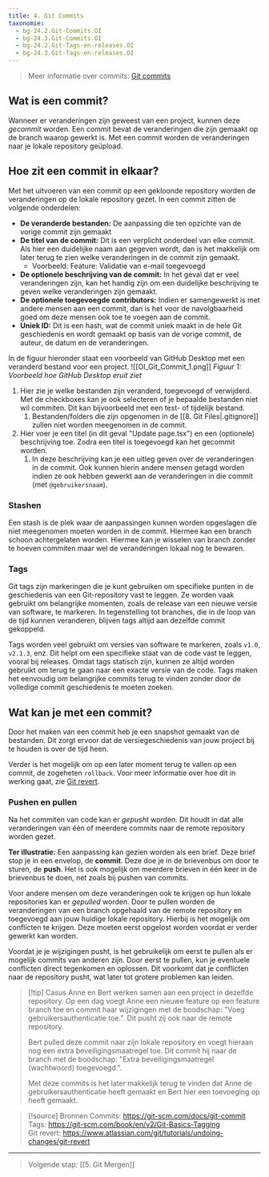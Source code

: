 ```yaml
---
title: 4. Git Commits
taxonomie:
  - bg-24.2.Git-Commits.OI
  - bg-24.3.Git-Commits.OI
  - bg-24.2.Git-Tags-en-releases.OI
  - bg-24.3.Git-Tags-en-releases.OI
---
```


> Meer informatie over commits: [Git commits](https://git-scm.com/docs/git-commit)

## Wat is een commit?
Wanneer er veranderingen zijn geweest van een project, kunnen deze *gecommit* worden. Een commit bevat de veranderingen die zijn gemaakt op de branch waarop gewerkt is. Met een commit worden de veranderingen naar je lokale repository geüpload.

## Hoe zit een commit in elkaar?
Met het uitvoeren van een commit op een gekloonde repository worden de veranderingen op de lokale repository gezet. 
In een commit zitten de volgende onderdelen:
- **De veranderde bestanden:** De aanpassing die ten opzichte van de vorige commit zijn gemaakt
- **De titel van de commit:** Dit is een verplicht onderdeel van elke commit. Als hier een duidelijke naam aan gegeven wordt, dan is het makkelijk om later terug te zien welke veranderingen in de commit zijn gemaakt.
	- Voorbeeld: Feature: Validatie van e-mail toegevoegd
- **De optionele beschrijving van de commit:** In het geval dat er veel veranderingen zijn, kan het handig zijn om een duidelijke beschrijving te geven welke veranderingen zijn gemaakt.
- **De optionele toegevoegde contributors:** Indien er samengewerkt is met andere mensen aan een commit, dan is het voor de navolgbaarheid goed om deze mensen ook toe te voegen aan de commit.
- **Uniek ID:** Dit is een hash, wat de commit uniek maakt in de hele Git geschiedenis en wordt gemaakt op basis van de vorige commit, de auteur, de datum en de veranderingen.

In de figuur hieronder staat een voorbeeld van GitHub Desktop met een veranderd bestand voor een project.
![[OI_Git_Commit_1.png]]
*Figuur 1: Voorbeeld hoe GitHub Desktop eruit ziet*

1. Hier zie je welke bestanden zijn veranderd, toegevoegd of verwijderd. Met de checkboxes kan je ook selecteren of je bepaalde bestanden niet wil commiten. Dit kan bijvoorbeeld met een test- of tijdelijk bestand.
	1. Bestanden/folders die zijn opgenomen in de [[8. Git Files|.gitignore]] zullen niet worden meegenomen in de commit.
2. Hier voer je een titel (in dit geval "Update page.tsx") en een (optionele) beschrijving toe. Zodra een titel is toegevoegd kan het gecommit worden.
	1. In deze beschrijving kan je een uitleg geven over de veranderingen in de commit. Ook kunnen hierin andere mensen getagd worden indien ze ook hebben gewerkt aan de veranderingen in die commit (met `@gebruikersnaam`).

### Stashen
Een stash is de plek waar de aanpassingen kunnen worden opgeslagen die niet meegenomen moeten worden in de commit. Hiermee kan een branch schoon achtergelaten worden. Hiermee kan je wisselen van branch zonder te hoeven commiten maar wel de veranderingen lokaal nog te bewaren. 

### Tags
Git tags zijn markeringen die je kunt gebruiken om specifieke punten in de geschiedenis van een Git-repository vast te leggen. Ze worden vaak gebruikt om belangrijke momenten, zoals de release van een nieuwe versie van software, te markeren. In tegenstelling tot branches, die in de loop van de tijd kunnen veranderen, blijven tags altijd aan dezelfde commit gekoppeld. 

Tags worden veel gebruikt om versies van software te markeren, zoals `v1.0`, `v2.1.3`, enz. Dit helpt om een specifieke staat van de code vast te leggen, vooral bij releases. Omdat tags statisch zijn, kunnen ze altijd worden gebruikt om terug te gaan naar een exacte versie van de code. Tags maken het eenvoudig om belangrijke commits terug te vinden zonder door de volledige commit geschiedenis te moeten zoeken.

## Wat kan je met een commit?
Door het maken van een commit heb je een snapshot gemaakt van de bestanden. Dit zorgt ervoor dat de versiegeschiedenis van jouw project bij te houden is over de tijd heen. 

Verder is het mogelijk om op een later moment terug te vallen op een commit, de zogeheten `rollback`. Voor meer informatie over hoe dit in werking gaat, zie [Git revert](https://www.atlassian.com/git/tutorials/undoing-changes/git-revert).

### Pushen en pullen
Na het commiten van code kan er *gepusht* worden. Dit houdt in dat alle veranderingen van één of meerdere commits naar de remote repository worden gezet. 

**Ter illustratie:** Een aanpassing kan gezien worden als een brief. Deze brief stop je in een envelop, de **commit**. Deze doe je in de brievenbus om door te sturen, de **push**. Het is ook mogelijk om meerdere brieven in één keer in de brievenbus te doen, net zoals bij pushen van commits.

Voor andere mensen om deze veranderingen ook te krijgen op hun lokale repositories kan er *gepulled* worden. Door te pullen worden de veranderingen van een  branch opgehaald van de remote repository en toegevoegd aan jouw huidige lokale repository. Hierbij is het mogelijk om conflicten te krijgen. Deze moeten eerst opgelost worden voordat er verder gewerkt kan worden.

Voordat je je wijzigingen pusht, is het gebruikelijk om eerst te pullen als er mogelijk commits van anderen zijn. Door eerst te pullen, kun je eventuele conflicten direct tegenkomen en oplossen. Dit voorkomt dat je conflicten naar de repository pusht, wat later tot grotere problemen kan leiden.

> [!tip] Casus
> Anne en Bert werken samen aan een project in dezelfde repository. Op een dag voegt Anne een nieuwe feature op een feature branch toe en commit haar wijzigingen met de boodschap: "Voeg gebruikersauthenticatie toe.". Dit pusht zij ook naar de remote repository.
> 
> Bert pulled deze commit naar zijn lokale repository en voegt hieraan nog een extra beveiligingsmaatregel toe. Dit commit hij naar de branch met de boodschap: "Extra beveiligingsmaatregel (wachtwoord) toegevoegd.".
> 
> Met deze commits is het later makkelijk terug te vinden dat Anne de gebruikersauthenticatie heeft gemaakt en Bert hier een toevoeging op heeft gemaakt.

> [!source] Bronnen
> Commits: https://git-scm.com/docs/git-commit \
> Tags:  https://git-scm.com/book/en/v2/Git-Basics-Tagging \
> Git revert: https://www.atlassian.com/git/tutorials/undoing-changes/git-revert

---

> Volgende stap: [[5. Git Mergen]]